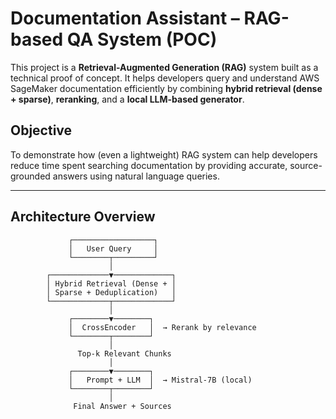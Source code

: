 # Documentation Assistant – RAG-based QA System (POC)

This project is a **Retrieval-Augmented Generation (RAG)** system built as a technical proof of concept. It helps developers query and understand AWS SageMaker documentation efficiently by combining **hybrid retrieval (dense + sparse)**, **reranking**, and a **local LLM-based generator**.

## Objective

To demonstrate how (even a lightweight) RAG system can help developers reduce time spent searching documentation by providing accurate, source-grounded answers using natural language queries.

---

## Architecture Overview

```text
             ┌──────────────────┐
             │   User Query     │
             └────────┬─────────┘
                      │
        ┌─────────────▼─────────────┐
        │ Hybrid Retrieval (Dense + │
        │ Sparse + Deduplication)   │
        └─────────────┬─────────────┘
                      │
             ┌────────▼────────┐
             │  CrossEncoder   │  → Rerank by relevance
             └────────┬────────┘
                      │
               Top-k Relevant Chunks
                      │
             ┌────────▼────────┐
             │   Prompt + LLM  │  → Mistral-7B (local)
             └────────┬────────┘
                      │
              Final Answer + Sources

